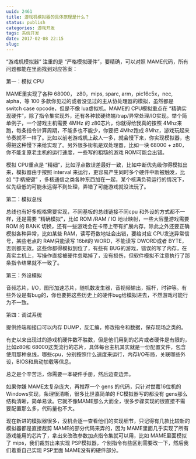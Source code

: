 ```yaml
---
uuid: 2461
title: 游戏机模拟器的具体原理是什么？
status: publish
categories: 游戏开发
tags: 系统开发
date: 2017-02-08 22:15
slug: 
---
```

“游戏机模拟器” 注重的是 “严格模拟硬件”，要精确，可以对照 MAME代码，所有问题都能在里面找到对应答案：

第一：模拟 CPU

MAME里实现了各种 68000， z80，mips, sparc, arm，pic16c5x，nec, alpha，等 100 多款你见过的或者没见过的主从协处理器的模拟，虽然都是 switch case opcode，但是不像 lua虚拟机。MAME的 CPU模拟重点在 “精确实现硬件”，除了指令集实现外，还有各种软硬终端/trap/异常处理/IO实现。举个简单例子，一个游戏主机需要 4MHz 的 z80芯片，你就得给我真的按照 4Mhz来跑，每条指令计算周期，不能多也不能少，你要把 4Mhz跑成 8Mhz，游戏玩起来节奏就不一样了。比如以前老游戏机上敌人一多，就会慢下来，你实现模拟器，也得把这种慢下来给实现了。另外很多街机是双处理器，比如一块 68000 + z80，你不能复原老主机的运行速度，一些写的粗糙的游戏 ROM可能会出错。

模拟 CPU重点是 “精细”，比如浮点数误差最好一致，比如中断优先级你得模拟出来，模拟器由于按照 interval 来运行，更容易产生同时多个硬件中断被触发，比如 “手柄按键” ，多核通信之类各种东西加在一起，某个核满负荷运行的情况下，优先级低的可能永远得不到处理，弄错了可能游戏就没法玩了。

第二：模拟总线

总线也有好多规格需要实现，不同基板的总线链接不同cpu 和外设的方式都不一样，还是需要 “精确模拟”，比如 ROM /RAM / IO 地址映射，一些大容量游戏需要 ROM 的 BANK 切换，还有一些游戏会在卡带上带有扩展内存，除此之外还要正确模拟各种异常，比如某些 RAM，读写奇数地址会出错，要给对应 CPU发送异常信号，某些老点的 RAM只能读写 16bit的 WORD，不能读写  DWORD或者 BYTE，否则都无效。这些你都得模拟到位了，有些有 BUG的游戏，错误的写了内存，在真实主机上，写操作直接被硬件忽略掉了，没有损伤，但软件模拟不注意执行了那条指令结果就不一致了。

第三：外设模拟

音频芯片，I/O，图形加速芯片，随机数发生器，音视频输出，摇杆，时钟等。有些外设是有bug的，你也要把这些历史上的硬件bug给模拟进去，不然游戏可能行为不一致。

第四：调试系统

提供终端和接口可以内存 DUMP，反汇编，修改指令和数据，保存现场之类的。

有史以来出现过的游戏机硬件数不胜数，但是他们用到的芯片或者硬件是有限的，比如z80和 68000这类流行的芯片，具体每台主机其实就是一份配置文件，包含使用那种总线，哪些cpu，分别按照什么速度来运行，内存I/O布局，关联哪些外设，BIOS和启动加载等信息。

总之是个辛苦活，你需要一本硬件手册，然后边查边弄。

如果你嫌 MAME太复杂庞大，再推荐一个 gens 的代码，只针对世嘉16位机的 Windows实现，条理很清晰，很多比世嘉简单的 FC模拟器写的都没有 gens那么结构清晰，简单易读。它就不像MAME那么大而全，很多步骤实现的很直接不需要配置那么多，代码量也不大。

现在新进的模拟器很多，没机会逐一查看他们的实现细节，只记得有几款比较新的模拟器都是直接裁剪 MAME的部分代码来弄的，因为 MAME里面几乎实现了所有游戏能用的芯片了，拿出来改改参数加点指令集就可以用，比如 MAME里面模拟了 mips，我们裁剪出来实现 PSP模拟器，个别指令有些区别需要改一下，然后我们着重自己实现 PSP里面 MAME没有的硬件部分。